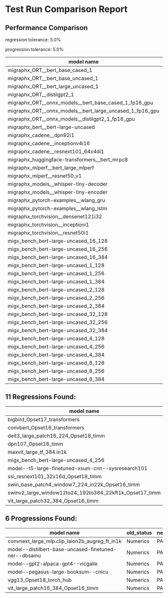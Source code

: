 # Test Run Comparison Report

## Performance Comparison

regression tolerance: 5.0%

progression tolerance: 5.0%

|model name|exit_status|analysis|old_time_ms|new_time_ms|change_ms|percent_change|
|---|---|---|---|---|---|---|
|migraphx_ORT__bert_base_cased_1|PASS|within tol|125.8213|121.8692|-3.9521|-3.14%|
|migraphx_ORT__bert_base_uncased_1|PASS|within tol|124.6706|121.7383|-2.9323|-2.35%|
|migraphx_ORT__bert_large_uncased_1|PASS|within tol|542.8825|536.7106|-6.1719|-1.14%|
|migraphx_ORT__distilgpt2_1|PASS|within tol|69.5253|69.7221|0.1968|0.28%|
|migraphx_ORT__onnx_models__bert_base_cased_1_fp16_gpu|Numerics|within tol|67.6149|66.0277|-1.5872|-2.35%|
|migraphx_ORT__onnx_models__bert_large_uncased_1_fp16_gpu|Numerics|within tol|344.4653|340.6375|-3.8278|-1.11%|
|migraphx_ORT__onnx_models__distilgpt2_1_fp16_gpu|Numerics|progression|38.8519|35.5787|-3.2732|-8.42%|
|migraphx_bert__bert-large-uncased|PASS|within tol|19.5029|19.4107|-0.0923|-0.47%|
|migraphx_cadene__dpn92i1|PASS|within tol|3.5416|3.4798|-0.0618|-1.75%|
|migraphx_cadene__inceptionv4i16|PASS|within tol|20.0865|19.6348|-0.4517|-2.25%|
|migraphx_cadene__resnext101_64x4di1|PASS|within tol|4.2178|4.2438|0.026|0.62%|
|migraphx_huggingface-transformers__bert_mrpc8|PASS|within tol|7.0691|6.9779|-0.0912|-1.29%|
|migraphx_mlperf__bert_large_mlperf|PASS|within tol|25.4651|25.9387|0.4736|1.86%|
|migraphx_mlperf__resnet50_v1|Numerics|within tol|14.0063|14.1096|0.1033|0.74%|
|migraphx_models__whisper-tiny-decoder|PASS|progression|46.4399|42.2186|-4.2213|-9.09%|
|migraphx_models__whisper-tiny-encoder|Numerics|within tol|105.8206|103.717|-2.1037|-1.99%|
|migraphx_pytorch-examples__wlang_gru|PASS|within tol|20.8393|20.989|0.1498|0.72%|
|migraphx_pytorch-examples__wlang_lstm|PASS|progression|9.6037|8.3046|-1.2991|-13.53%|
|migraphx_torchvision__densenet121i32|PASS|within tol|13.7817|13.6598|-0.1219|-0.88%|
|migraphx_torchvision__inceptioni1|PASS|within tol|3.1616|3.087|-0.0746|-2.36%|
|migraphx_torchvision__resnet50i1|PASS|within tol|2.0446|2.0249|-0.0197|-0.96%|
|migx_bench_bert-large-uncased_16_128|PASS|progression|26.9873|25.4601|-1.5272|-5.66%|
|migx_bench_bert-large-uncased_16_256|PASS|within tol|38.1846|36.8451|-1.3395|-3.51%|
|migx_bench_bert-large-uncased_16_384|Numerics|within tol|57.7212|55.2278|-2.4934|-4.32%|
|migx_bench_bert-large-uncased_1_128|PASS|within tol|12.5949|12.5623|-0.0326|-0.26%|
|migx_bench_bert-large-uncased_1_256|PASS|within tol|12.8956|12.7653|-0.1303|-1.01%|
|migx_bench_bert-large-uncased_1_384|PASS|within tol|19.3997|19.2711|-0.1285|-0.66%|
|migx_bench_bert-large-uncased_2_128|PASS|within tol|12.9381|12.8966|-0.0415|-0.32%|
|migx_bench_bert-large-uncased_2_256|PASS|within tol|19.3636|19.1904|-0.1732|-0.89%|
|migx_bench_bert-large-uncased_2_384|PASS|within tol|19.9243|19.8775|-0.0468|-0.23%|
|migx_bench_bert-large-uncased_32_128|PASS|within tol|37.1543|35.4063|-1.7479|-4.7%|
|migx_bench_bert-large-uncased_32_256|PASS|within tol|71.7507|68.3744|-3.3763|-4.71%|
|migx_bench_bert-large-uncased_32_384|Numerics|within tol|113.3468|109.1266|-4.2202|-3.72%|
|migx_bench_bert-large-uncased_4_128|PASS|progression|31.6204|19.2585|-12.3619|-39.09%|
|migx_bench_bert-large-uncased_4_256|Numerics|within tol|20.328|19.953|-0.375|-1.84%|
|migx_bench_bert-large-uncased_4_384|PASS|within tol|23.7885|23.2052|-0.5833|-2.45%|
|migx_bench_bert-large-uncased_8_128|PASS|within tol|20.5039|20.0995|-0.4044|-1.97%|
|migx_bench_bert-large-uncased_8_256|PASS|within tol|26.6969|27.4514|0.7545|2.83%|
|migx_bench_bert-large-uncased_8_384|PASS|within tol|33.6673|32.2155|-1.4518|-4.31%|

## 11 Regressions Found:

|model name|old_status|new_status|
|---|---|---|
|bigbird_Opset17_transformers|PASS|Numerics|
|convbert_Opset16_transformers|PASS|Numerics|
|deit3_large_patch16_224_Opset18_timm|PASS|Numerics|
|dpn107_Opset18_timm|PASS|Numerics|
|maxvit_large_tf_384.in1k|PASS|Numerics|
|migx_bench_bert-large-uncased_4_256|PASS|Numerics|
|model--t5-large-finetuned-xsum-cnn--sysresearch101|PASS|Numerics|
|ssl_resnext101_32x16d_Opset18_timm|PASS|Numerics|
|swin_base_patch4_window7_224_in22k_Opset16_timm|PASS|Numerics|
|swinv2_large_window12to24_192to384_22kft1k_Opset17_timm|PASS|Numerics|
|vit_large_patch32_384_Opset16_timm|PASS|Numerics|

## 6 Progressions Found:

|model name|old_status|new_status|
|---|---|---|
|convnext_large_mlp.clip_laion2b_augreg_ft_in1k|Numerics|PASS|
|model--distilbert-base-uncased-finetuned-ner--dbsamu|Numerics|PASS|
|model--gpt2-alpaca-gpt4--vicgalle|Numerics|PASS|
|model--pegasus-large-booksum--cnicu|Numerics|PASS|
|vgg13_Opset18_torch_hub|Numerics|PASS|
|vit_large_patch16_384_Opset16_timm|Numerics|PASS|

